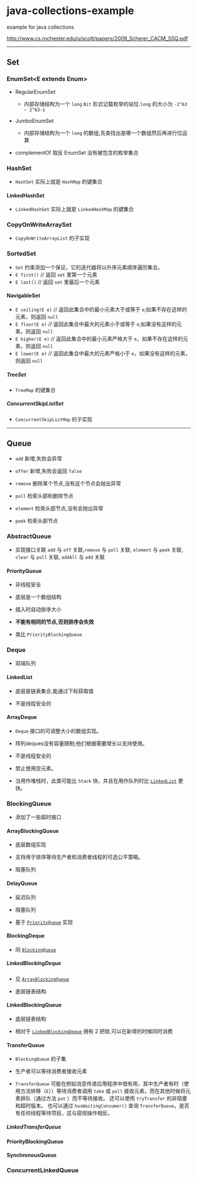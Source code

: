 # java-collections-example
example for java collections

http://www.cs.rochester.edu/u/scott/papers/2009_Scherer_CACM_SSQ.pdf

---

## Set

### EnumSet<E extends Enum<E>>

- RegularEnumSet
  
  - 内部存储结构为一个 `long` `Bit` 形式记载枚举的站位.`long` 的大小为 `-2^63 ~ 2^63-1`
  
- JumboEnumSet

  - 内部存储结构为一个 `long` 的数组,先查找出是哪一个数组然后再进行位运算
  
- complementOf 取反 EnumSet 没有被包含的枚举集合  

### HashSet

- `HashSet` 实际上就是 `HashMap` 的键集合

#### LinkedHashSet

- `LinkedHashSet` 实际上就是 `LinkedHashMap` 的键集合

### CopyOnWriteArraySet<E>

- `CopyOnWriteArrayList` 的子实现

### SortedSet<E>

- `Set` 约束添加一个保证，它的迭代器将以升序元素顺序遍历集合。
- `E first()` // 返回 `set` 里第一个元素
- `E last()`  //  返回 `set` 里最后一个元素

#### NavigableSet<E>

- `E ceiling(E e)` // 返回此集合中的最小元素大于或等于 `e`;如果不存在这样的元素，则返回 `null`
- `E floor(E e)`   // 返回此集合中最大的元素小于或等于 `e`;如果没有这样的元素，则返回 `null`
- `E higher(E e)`  // 返回此集合中的最小元素严格大于 `e`，如果不存在这样的元素，则返回 `null`
- `E lower(E e)`   // 返回此集合中最大的元素严格小于 `e`，如果没有这样的元素，则返回 `null`

##### TreeSet

- `TreeMap` 的键集合

##### ConcurrentSkipListSet<E>

- `ConcurrentSkipListMap` 的子实现

---

## Queue

- `add` 新增,失败会异常

- `offer` 新增,失败会返回 `false`

- `remove` 删除某个节点,没有这个节点会抛出异常

- `poll` 检索头部和删除节点

- `element` 检索头部节点,没有会抛出异常

- `peek` 检索头部节点

### AbstractQueue

- 实现接口关联 `add` 与 `off` 关联,`remove` 与 `poll` 关联, `element` 与 `peek` 关联, `clear` 与 `poll` 关联, `addAll` 与 `add` 关联

#### PriorityQueue

- 非线程安全

- 底层是一个数组结构

- 插入时自动排序大小

- **不能有相同的节点,否则排序会失效**

- 类比 `PriorityBlockingQueue`

### Deque

- 双端队列

#### LinkedList

- 底层是链表集合,能通过下标获取值

- 不是线程安全的 

#### ArrayDeque

- `Deque` 接口的可调整大小的数组实现。

- 阵列deques没有容量限制;他们根据需要增长以支持使用。

- 不是线程安全的

- 禁止使用空元素。

- 当用作堆栈时，此类可能比 `Stack` 快，并且在用作队列时比 [`LinkedList`](#LinkedList) 更快。

### BlockingQueue

- 添加了一些超时接口

#### ArrayBlockingQueue

- 底层数组实现

- 支持用于排序等待生产者和消费者线程的可选公平策略。

- 阻塞队列

#### DelayQueue<E extends Delayed>

- 延迟队列

- 阻塞队列

- 基于 [`PriorityQueue`](#PriorityQueue) 实现

#### BlockingDeque

- 同 [`BlockingQueue`](#BlockingQueue)

##### LinkedBlockingDeque

- 见 [`ArrayBlockingQueue`](#ArrayBlockingQueue) 

- 底层链表结构

#### LinkedBlockingQueue

- 底层链表结构

- 相对于 [`LinkedBlockingDeque`](#LinkedBlockingDeque) 拥有 2 把锁,可以在新增的时候同时消费

#### TransferQueue

- `BlockingQueue` 的子集
- 生产者可以等待消费者接收元素
 
- `TransferQueue` 可能在例如消息传递应用程序中很有用，其中生产者有时（使用方法转移（`E`））等待消费者调用 `take` 或 `poll` 接收元素，而在其他时候将元素排队（通过方法 `put` ）而不等待接收。 还可以使用 `tryTransfer` 的非阻塞和超时版本。 也可以通过 `hasWaitingConsumer()` 查询 `TransferQueue`，是否有任何线程等待项目，这与窥视操作相反。

##### LinkedTransferQueue

#### PriorityBlockingQueue

#### SynchronousQueue

### ConcurrentLinkedQueue